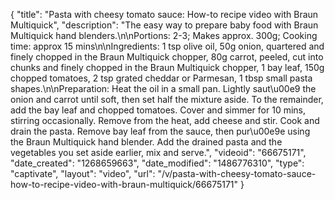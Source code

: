 {
    "title": "Pasta with cheesy tomato sauce: How-to recipe video with Braun Multiquick",
    "description": "The easy way to prepare baby food with Braun Multiquick hand blenders.\n\nPortions: 2-3; Makes approx. 300g; Cooking time: approx 15 mins\n\nIngredients: 1 tsp olive oil, 50g onion, quartered and finely chopped in the Braun Multiquick chopper, 80g carrot, peeled, cut into chunks and finely chopped in the Braun Multiquick chopper, 1 bay leaf, 150g chopped tomatoes, 2 tsp grated cheddar or Parmesan, 1 tbsp small pasta shapes.\n\nPreparation: Heat the oil in a small pan. Lightly saut\u00e9 the onion and carrot until soft, then set half the mixture aside. To the remainder, add the bay leaf and chopped tomatoes. Cover and simmer for 10 mins, stirring occasionally. Remove from the heat, add cheese and stir. Cook and drain the pasta. Remove bay leaf from the sauce, then pur\u00e9e using the Braun Multiquick hand blender. Add the drained pasta and the vegetables you set aside earlier, mix and serve.",
    "videoid": "66675171",
    "date_created": "1268659663",
    "date_modified": "1486776310",
    "type": "captivate",
    "layout": "video",
    "url": "\/v\/pasta-with-cheesy-tomato-sauce-how-to-recipe-video-with-braun-multiquick\/66675171"
}